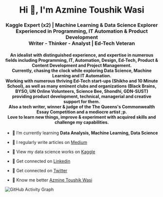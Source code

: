 <h1 align="center">Hi 👋, I'm Azmine Toushik Wasi</h1>
<h3 align="center">Kaggle Expert (x2) | Machine Learning & Data Science Explorer</br>
Experienced in Programming, IT Automation & Product Development</br>
Writer - Thinker - Analyst | Ed-Tech Veteran</h3>

<h4 align="center">
An idealist with distinguished experience, and expertise in numerous fields including Programming, IT, Automation, Design, Ed-Tech, Product & Content Development and Project Management.</br>
Currently, chasing the clock while exploring Data Science, Machine Learning and IT Automation.</br>
Working with numerous thriving Ed-Tech start-ups (Shikho and 10 Minute School), as well as many eminent clubs and organizations (Black Brains, BYSO, UN Online Volunteers, Science Bee, Shondhi, GDN-SUST) providing product development, technical, managerial and creative support for them.</br>
Also a tech writer, winner & judge of the The Queens's Commonwealth Essay Competition and a mediocre artist ;p.</br>
Love to learn new things, improve & experiment with acquired skills and challenge my capabilities.</br>
</h4>



- 🌱 I’m currently learning **Data Analysis, Machine Learning, Data Science**

- 📝 I regularly write articles on [Medium](https://medium.com/@azmine_wasi)

- 📝 View my data science works on [Kaggle](https://www.kaggle.com/azminetoushikwasi)

- 📄 Get connected on [Linkedin](https://www.linkedin.com/in/azmine-toushik-wasi/)

- 📄 Get connected on [Twitter](https://mobile.twitter.com/AzmineWasi)

- 📝 Know me better [Azmine Toushik Wasi](http://azminewasi.github.io/)




![GitHub Activity Graph](https://activity-graph.herokuapp.com/graph?username=azminewasi)  


